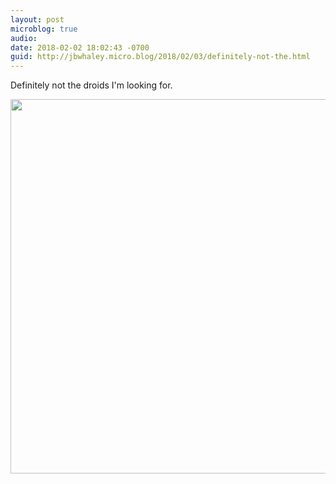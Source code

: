 ```yaml
---
layout: post
microblog: true
audio: 
date: 2018-02-02 18:02:43 -0700
guid: http://jbwhaley.micro.blog/2018/02/03/definitely-not-the.html
---
```

Definitely not the droids I'm looking for.

<img src="http://www.jarrodwhaley.com/uploads/2018/098e0084cd.jpg" width="600" height="599" />
